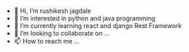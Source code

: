 - 👋 Hi, I’m rushikesh jagdale
- 👀 I’m interested in python and java programming
- 🌱 I’m currently learning react and django Rest Framework
- 💞️ I’m looking to collaborate on ...
- 📫 How to reach me ...

<!---
rushi-jagdale/rushi-jagdale is a ✨ special ✨ repository because its `README.md` (this file) appears on your GitHub profile.
You can click the Preview link to take a look at your changes.
--->
